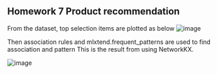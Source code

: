 ## Homework 7 Product recommendation 

From the dataset, top selection items are plotted as below
![image](https://user-images.githubusercontent.com/77537240/121734400-ec5e6a00-cb1e-11eb-82a6-3c5a394e56c5.png)

Then association rules and mlxtend.frequent_patterns are used to find association and pattern 
This is the result from using NetworkKX. 

![image](https://user-images.githubusercontent.com/77537240/121734239-b325fa00-cb1e-11eb-8daa-3ea762790e58.png)
